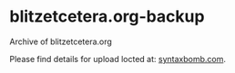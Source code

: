 # blitzetcetera.org-backup
Archive of blitzetcetera.org

Please find details for upload locted at: [syntaxbomb.com](https://www.syntaxbomb.com/general-discussion/wanted-blitz-publications/msg347056278/#msg347056278).



